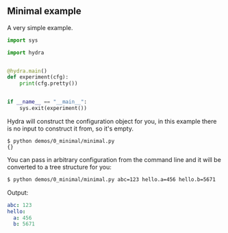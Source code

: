 ## Minimal example
A very simple example.

```python
import sys

import hydra


@hydra.main()
def experiment(cfg):
    print(cfg.pretty())


if __name__ == "__main__":
    sys.exit(experiment())
```

Hydra will construct the configuration object for you, in this example there is no input to construct it from, so it's empty.
```text
$ python demos/0_minimal/minimal.py
{}
```

You can pass in arbitrary configuration from the command line and it will be converted to a tree
structure for you:
```bash
$ python demos/0_minimal/minimal.py abc=123 hello.a=456 hello.b=5671
```
Output:
```yaml
abc: 123
hello:
  a: 456
  b: 5671
```
